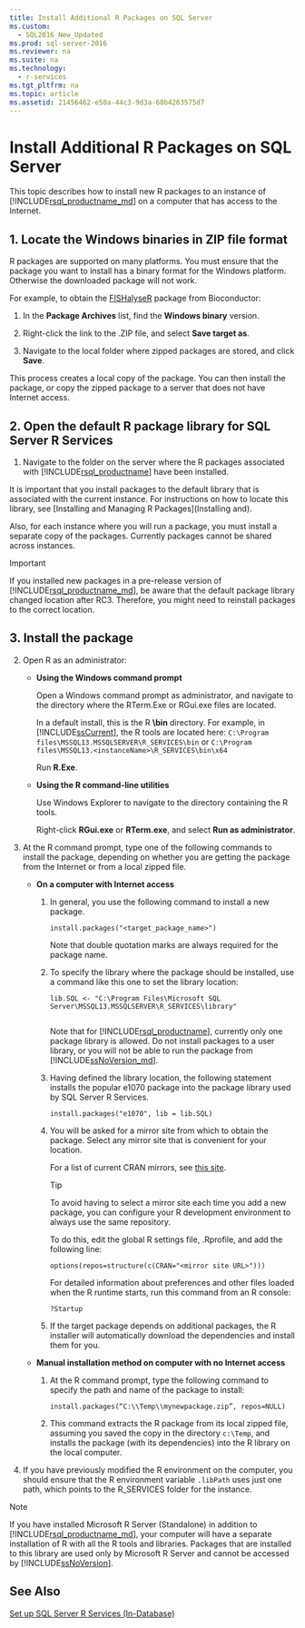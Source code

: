 ```yaml
---
title: Install Additional R Packages on SQL Server
ms.custom: 
  - SQL2016_New_Updated
ms.prod: sql-server-2016
ms.reviewer: na
ms.suite: na
ms.technology: 
  - r-services
ms.tgt_pltfrm: na
ms.topic: article
ms.assetid: 21456462-e58a-44c3-9d3a-68b4263575d7
---
```

# Install Additional R Packages on SQL Server
This topic describes how to install new R packages to an instance of [!INCLUDE[rsql_productname_md](../../Token\Other/rsql_productname_md.md)] on a computer that has access to the Internet.

## 1. Locate the Windows binaries in ZIP file format

R packages are supported on many platforms. You must ensure that the package you  want to install has a binary format for the Windows platform. Otherwise the downloaded package will not work.

For example, to obtain the [FISHalyseR](http://bioconductor.org/packages/release/bioc/html/FISHalyseR.html) package from Bioconductor:  
  
1.  In the **Package Archives** list, find the **Windows binary** version.  
  
2.  Right\-click the link to the .ZIP file, and select  **Save target as**.  
  
3.  Navigate to  the local folder where zipped packages are stored, and click **Save**.  
  
 This process creates a local copy of the package. You can then install the package, or copy the zipped package to a server that does not have Internet access.  
  
  
## 2. Open the default R package library for SQL Server R Services 

1.  Navigate to the folder on the server where the R packages associated with [!INCLUDE[rsql_productname](../../Token\Other/rsql_productname_md.md)] have been installed.  
  
It is important that you install packages to the default library that is associated with the current instance. For instructions on how to locate this library, see [Installing and Managing R Packages](Installing and).

Also, for each instance where you will run a package, you must install a separate copy of the packages. Currently packages cannot be shared across instances.
  
> [!IMPORTANT]  
>  If you installed new packages in a pre-release version of [!INCLUDE[rsql_productname_md](../../Token\Other/rsql_productname_md.md)], be aware that the default package library changed location after RC3. Therefore, you might need to reinstall packages to the correct location. 
>  

 
  
## 3. Install the package 

2.  Open R as an administrator:  
  
    -   **Using the Windows command prompt**  
  
         Open a Windows command prompt as administrator, and navigate to the directory where the RTerm.Exe or RGui.exe files are located.  
  
         In a default install, this is the R **\\bin** directory. For example, in [!INCLUDE[ssCurrent](../../Token\Other/ssCurrent_md.md)], the R tools are located here:  `C:\Program files\MSSQL13.MSSQLSERVER\R_SERVICES\bin` or  `C:\Program files\MSSQL13.<instanceName>\R_SERVICES\bin\x64`  
  
         Run **R.Exe**.  
  
    -   **Using the R command\-line utilities**  
  
         Use Windows Explorer to navigate to the directory containing the R tools.  
  
         Right\-click **RGui.exe** or **RTerm.exe**, and select **Run as administrator**.  
  
3.  At the R command prompt, type one of the following commands to install the package, depending on whether you are getting the package from the Internet or from a local zipped file.  
  
    -   **On a computer with Internet access**  
  
        1.  In general, you use the following command to install a new package.  
  
            ```  
            install.packages("<target_package_name>")  
            ```  
  
             Note that double quotation marks are always required for the package name.  
  
        2.  To specify the library where the package should be installed, use a command like this one to set the library location:  
  
            ```  
            lib.SQL <- "C:\Program Files\Microsoft SQL Server\MSSQL13.MSSQLSERVER\R_SERVICES\library"  
  
            ```  
  
             Note that for [!INCLUDE[rsql_productname](../../Token\Other/rsql_productname_md.md)], currently only one package library is allowed. Do not install packages to a user library, or you will not be able to run the package from [!INCLUDE[ssNoVersion_md](../../Token\Other/ssNoVersion_md.md)].   
     
        3.  Having defined the library location, the following statement installs the popular e1070 package into the package library used by SQL Server R Services.  
  
            ```  
            install.packages("e1070", lib = lib.SQL)  
            ```  
  
        4.  You will be asked for a mirror site from which to obtain the package. Select any mirror site that is convenient for your location.  
  
             For a list of current CRAN mirrors, see [this site](https://cran.r-project.org/mirrors.html).  
  
            > [!TIP]  
            >  To avoid having to select a mirror site each time you add a new package, you can configure your R development environment to always use the same repository.  
            >   
            >  To do this, edit the global R settings file, .Rprofile, and add the following line:  
            >   
            >  `options(repos=structure(c(CRAN="<mirror site URL>")))`  
            >   
            >  For detailed information about preferences and other files loaded when the R runtime starts, run this command from an R console:  
            >   
            >  `?Startup`  
  
        5.  If the target package depends on additional packages, the R installer will automatically download the dependencies and install them for you.  
  
    -   **Manual installation method on computer with no Internet access**  
  
        1.  At the R command prompt, type the following command to specify the path and name of the package to install:  
  
            ```  
            install.packages(“C:\\Temp\\mynewpackage.zip”, repos=NULL)  
            ```  
  
        2.  This command extracts the R package from its local zipped file, assuming you saved the copy in the directory `c:\Temp`, and installs the package \(with its dependencies\) into the R library on the local computer.  
  
4.  If you have previously modified the R environment on the computer, you should ensure that the R environment variable `.libPath` uses just one path, which points to the R\_SERVICES folder for the instance.  
  
> [!NOTE]
> If you have installed Microsoft R Server \(Standalone\) in addition to [!INCLUDE[rsql_productname_md](../../Token\Other/rsql_productname_md.md)], your computer will have a separate installation of R with all the R tools and libraries. Packages that are installed to this library are used only by Microsoft R Server and cannot be accessed by [!INCLUDE[ssNoVersion](../../Token\Other/ssNoVersion_md.md)].  
>  

  
## See Also  
 [Set up SQL Server R Services &#40;In-Database&#41;](../Topic/Set%20up%20SQL%20Server%20R%20Services%20\(In-Database\).md)  
  
  